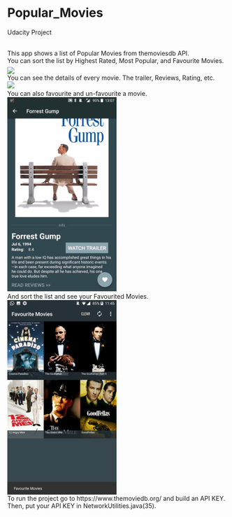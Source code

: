 # Popular_Movies
Udacity Project

<br>
This app shows a list of Popular Movies from themoviesdb API.<br>
You can sort the list by Highest Rated, Most Popular, and Favourite Movies. <br>
<img src="https://github.com/janhavisinghh/Popular_Movies/blob/master/ScreenShots/gifmaker_20181108011145.gif" width="250" align="middle">
<br>
You can see the details of every movie. The trailer, Reviews, Rating, etc.<br>
<img src="https://github.com/janhavisinghh/Popular_Movies/blob/master/ScreenShots/gifmaker_20181108010305.gif" width="250">
<br>
You can also favourite and un-favourite a movie.<br>
<img src="https://github.com/janhavisinghh/Popular_Movies/blob/master/ScreenShots/gifmaker_20181108010837.gif" width="250">
<br>
And sort the list and see your Favourited Movies.<br>
<img src="https://github.com/janhavisinghh/Popular_Movies/blob/master/ScreenShots/Favourite%20Movies%20DB.jpg" width="250" align="middle">
<br>
To run the project go to https://www.themoviedb.org/ and build an API KEY.<br>
Then, put your API KEY in NetworkUtilities.java(35).
<br>
<br>




